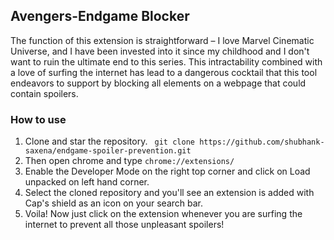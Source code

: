 ## Avengers-Endgame Blocker  
The function of this extension is straightforward – I love Marvel Cinematic Universe, and I have been invested into it since my childhood and I don't want to ruin the ultimate end to this series. 
This intractability combined with a love of surfing the internet has lead to a dangerous cocktail that this tool endeavors to support by blocking all elements on a webpage that could contain spoilers.

### How to use

1. Clone and star the repository.
 ``` git clone https://github.com/shubhank-saxena/endgame-spoiler-prevention.git```
2. Then open chrome and type
 ``` chrome://extensions/ ```
3. Enable the Developer Mode on the right top corner and click on Load unpacked on left hand corner.
4. Select the cloned repository and you'll see an extension is added with Cap's shield as an icon on your search bar.
5. Voila! Now just click on the extension whenever you are surfing the internet to prevent all those unpleasant spoilers!
